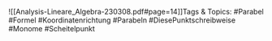 
![[Analysis-Lineare_Algebra-230308.pdf#page=14]]Tags & Topics:
   #Parabel
   #Formel
   #Koordinatenrichtung
   #Parabeln
   #DiesePunktschreibweise
   #Monome
   #Scheitelpunkt